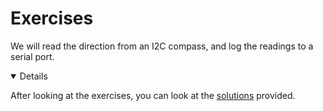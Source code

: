# Exercises

We will read the direction from an I2C compass, and log the readings to a serial
port.

<details open='true'>

After looking at the exercises, you can look at the [solutions] provided.

[solutions]: solutions-morning.md

</details>
